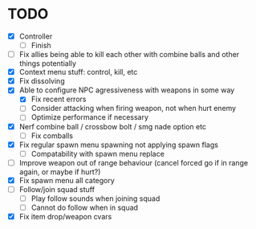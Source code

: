 # TODO
- [x] Controller
    - [ ] Finish
- [ ] Fix allies being able to kill each other with combine balls and other things potentially
- [x] Context menu stuff: control, kill, etc
- [x] Fix dissolving
- [x] Able to configure NPC agressiveness with weapons in some way
    - [x] Fix recent errors
    - [ ] Consider attacking when firing weapon, not when hurt enemy
    - [ ] Optimize performance if necessary
- [x] Nerf combine ball / crossbow bolt / smg nade option etc
    - [ ] Fix comballs
- [x] Fix regular spawn menu spawning not applying spawn flags
    - [ ] Compatability with spawn menu replace
- [ ] Improve weapon out of range behaviour (cancel forced go if in range again, or maybe if hurt?)
- [x] Fix spawn menu all category
- [ ] Follow/join squad stuff
    - [ ] Play follow sounds when joining squad
    - [ ] Cannot do follow when in squad
- [x] Fix item drop/weapon cvars